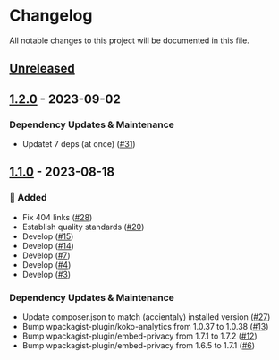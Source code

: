 # Changelog

All notable changes to this project will be documented in this file.

## [Unreleased](https://github.com/figuren-theater/ft-privacy/compare/1.2.0...HEAD)

## [1.2.0](https://github.com/figuren-theater/ft-privacy/compare/1.1.0...1.2.0) - 2023-09-02

### Dependency Updates & Maintenance

- Updatet 7 deps (at once) ([#31](https://github.com/figuren-theater/ft-privacy/pull/31))

## [1.1.0](https://github.com/figuren-theater/ft-privacy/compare/1.0.25...1.1.0) - 2023-08-18

### 🚀 Added

- Fix 404 links ([#28](https://github.com/figuren-theater/ft-privacy/pull/28))
- Establish quality standards ([#20](https://github.com/figuren-theater/ft-privacy/pull/20))
- Develop ([#15](https://github.com/figuren-theater/ft-privacy/pull/15))
- Develop ([#14](https://github.com/figuren-theater/ft-privacy/pull/14))
- Develop ([#7](https://github.com/figuren-theater/ft-privacy/pull/7))
- Develop ([#4](https://github.com/figuren-theater/ft-privacy/pull/4))
- Develop ([#3](https://github.com/figuren-theater/ft-privacy/pull/3))

### Dependency Updates & Maintenance

- Update composer.json to match (accientaly) installed version ([#27](https://github.com/figuren-theater/ft-privacy/pull/27))
- Bump wpackagist-plugin/koko-analytics from 1.0.37 to 1.0.38 ([#13](https://github.com/figuren-theater/ft-privacy/pull/13))
- Bump wpackagist-plugin/embed-privacy from 1.7.1 to 1.7.2 ([#12](https://github.com/figuren-theater/ft-privacy/pull/12))
- Bump wpackagist-plugin/embed-privacy from 1.6.5 to 1.7.1 ([#6](https://github.com/figuren-theater/ft-privacy/pull/6))

